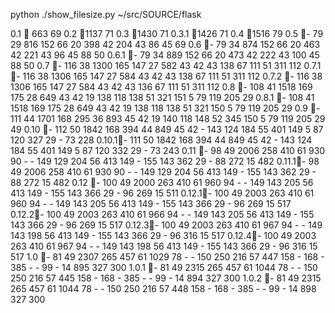 
python ./show_filesize.py ~/src/SOURCE/flask

0.1    663   69 
0.2   1137   71 
0.3   1430   71 
0.3.1 1426   71 
0.4   1516   79 
0.5   -      79   29  816  152   66   20  398   42  204   43   86   45   69 
0.6   -      79   34  874  152   66   20  463   42  221   43   96   45   88   50 
0.6.1 -      79   34  889  152   66   20  473   42  222   43  100   45   88   50 
0.7   -     116   38 1300  165  147   27  582   43   42   43  138   67  111   51  311  112 
0.7.1 -     116   38 1306  165  147   27  584   43   42   43  138   67  111   51  311  112 
0.7.2 -     116   38 1306  165  147   27  584   43   42   43  136   67  111   51  311  112 
0.8   -     108   41 1518  169  175   28  649   43   42   19  138  118  138   51  321  151    5   79  119  205   29 
0.8.1 -     108   41 1518  169  175   28  649   43   42   19  138  118  138   51  321  150    5   79  119  205   29 
0.9   -     111   44 1701  168  295   36  893   45   42   19  140  118  148   52  345  150    5   79  119  205   29   49 
0.10  -     112   50 1842  168  394   44  849   45   42 -     143  124  184   55  401  149    5   87  120  327   29 -      73  228 
0.10.1-     111   50 1842  168  394   44  849   45   42 -     143  124  184   55  401  149    5   87  120  332   29 -      73  243 
0.11  -      98   49 2006  258  410   61  930   90 -    -     149  129  204   56  413  149 -     155  143  362   29 -      88  272   15  482 
0.11.1-      98   49 2006  258  410   61  930   90 -    -     149  129  204   56  413  149 -     155  143  362   29 -      88  272   15  482 
0.12  -     100   49 2000  263  410   61  960   94 -    -     149  143  205   56  413  149 -     155  143  366   29 -      96  269   15  511 
0.12.1-     100   49 2003  263  410   61  960   94 -    -     149  143  205   56  413  149 -     155  143  366   29 -      96  269   15  517 
0.12.2-     100   49 2003  263  410   61  966   94 -    -     149  143  205   56  413  149 -     155  143  366   29 -      96  269   15  517 
0.12.3-     100   49 2003  263  410   61  967   94 -    -     149  143  198   56  413  149 -     155  143  366   29 -      96  316   15  517 
0.12.4-     100   49 2003  263  410   61  967   94 -    -     149  143  198   56  413  149 -     155  143  366   29 -      96  316   15  517 
1.0   -      81   49 2307  265  457   61 1029   78 -    -     150  250  216   57  447  158 -     168 -     385 -    -      99 -      14  895  327  300 
1.0.1 -      81   49 2315  265  457   61 1044   78 -    -     150  250  216   57  445  158 -     168 -     385 -    -      99 -      14  894  327  300 
1.0.2 -      81   49 2315  265  457   61 1044   78 -    -     150  250  216   57  448  158 -     168 -     385 -    -      99 -      14  898  327  300 

